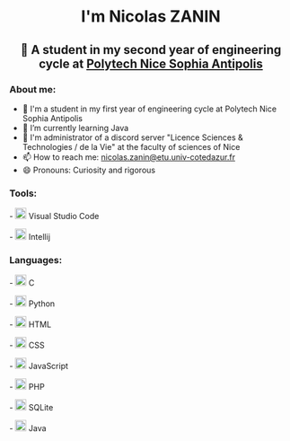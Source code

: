 <h1 align="center">I'm Nicolas ZANIN</h1>
<h2 align="center">📖 A student in my second year of engineering cycle at <a href="https://polytech.univ-cotedazur.fr/">Polytech Nice Sophia Antipolis</a></h2>
<div>
<h3>About me:</h3>

- 📖 I'm a student in my first year of engineering cycle at Polytech Nice Sophia Antipolis
- 🌱 I’m currently learning Java 
- 📡 I'm administrator of a discord server "Licence Sciences & Technologies / de la Vie" at the faculty of sciences of Nice
- 📫 How to reach me: nicolas.zanin@etu.univ-cotedazur.fr
- 😄 Pronouns: Curiosity and rigorous
</div>
<div>
<h3>Tools:</h3> 
 
 <p>- <a href="https://code.visualstudio.com/" target="_blank"><img src="https://encrypted-tbn0.gstatic.com/images?q=tbn:ANd9GcRvWJd00KbzT_QzJSpAp9spPRIR-Bzezi7fA2baiS5Qhw&s" alt="Logo Visual Studio Code" width="20px" height="20px"></img></a> Visual Studio Code</p>
 <p>- <a href="https://www.jetbrains.com/fr-fr/idea/"> <img src="https://upload.wikimedia.org/wikipedia/commons/thumb/9/9c/IntelliJ_IDEA_Icon.svg/1200px-IntelliJ_IDEA_Icon.svg.png" alt="Logo Intellij" width="20px" height="20px"/></a> Intellij</p>
</div>
<div>
 <h3>Languages:</h3>
 <p>- <a href="https://www.cprogramming.com/"><img src="https://cms-informatic.com/wp-content/uploads/2020/01/logo-langage-C-300x300.png" alt="Logo Language C" width="20px" height="20px"></img></a> C</p>
 <p>- <a href="https://www.python.org/"><img src="https://cdn3.iconfinder.com/data/icons/logos-and-brands-adobe/512/267_Python-512.png" alt="Logo Language Python" width="20px" height="20px"></img></a> Python</p>
 <p>- <a href="https://www.w3schools.com/html/"><img src="https://icon-library.com/images/html5-icon/html5-icon-13.jpg" alt="Logo Language HTML" width="20px" height="20px"></img></a> HTML</p>
 <p>- <a href="https://www.w3schools.com/css/"><img src="https://cdn.worldvectorlogo.com/logos/css-3.svg" alt="Logo Language CSS" width="20px" height="20px"></img></a> CSS</p>
 <p>- <a href="https://www.w3schools.com/js/"><img src="https://logodownload.org/wp-content/uploads/2022/04/javascript-logo-4.png" alt="Logo Language JavaScript" width="20px" height="20px"></img></a> JavaScript</p>
 <p>- <a href="https://www.php.net/"><img src="https://cdn.alsacreations.net/xmedia/doc/full/php-logo.png" alt="Logo Language PHP" width="20px" height="20px"></img></a> PHP</p>
 <p>- <a href="https://sqlitebrowser.org/"><img src="https://findicons.com/files/icons/725/colobrush/256/database.png" alt="Logo Language DataBase" width="20px" height="20px"></img></a> SQLite</p>
 <p>- <a href="https://www.java.com/fr/"><img src="https://encrypted-tbn0.gstatic.com/images?q=tbn:ANd9GcTGWU2hdMYdyWmv2xG32DbUPG1HRKRApNcP9Q&usqp=CAU" alt="Logo Language Java" width="20px" height="20px"></img></a> Java</p>
